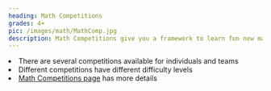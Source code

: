 ```yaml
---
heading: Math Competitions
grades: 4+
pic: /images/math/MathComp.jpg
description: Math Competitions give you a framework to learn fun new math concepts in a given timeframe
---
```

<li>There are several competitions available for individuals and teams</li>
<li>Different competitions have different difficulty levels</li>
<li><a href="/mathematics/mathcompetitions/">Math Competitions page</a> has more details</li>
